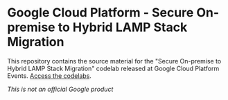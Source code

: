 # Google Cloud Platform - Secure On-premise to Hybrid LAMP Stack Migration

This repository contains the source material for the "Secure On-premise to Hybrid LAMP Stack Migration" codelab 
released at Google Cloud Platform Events. [Access the codelabs](https://gcplab.me/).

*This is not an official Google product*
